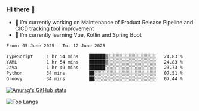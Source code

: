 ### Hi there 👋

- 🔭 I’m currently working on Maintenance of Product Release Pipeline and CICD tracking tool improvement
- 🌱 I’m currently learning Vue, Kotlin and Spring Boot

<!--START_SECTION:waka-->

```txt
From: 05 June 2025 - To: 12 June 2025

TypeScript     1 hr 54 mins    ██████▒░░░░░░░░░░░░░░░░░░   24.83 %
YAML           1 hr 54 mins    ██████▒░░░░░░░░░░░░░░░░░░   24.83 %
Java           1 hr 49 mins    ██████░░░░░░░░░░░░░░░░░░░   23.73 %
Python         34 mins         ██░░░░░░░░░░░░░░░░░░░░░░░   07.51 %
Groovy         34 mins         ██░░░░░░░░░░░░░░░░░░░░░░░   07.44 %
```

<!--END_SECTION:waka-->

[![Anurag's GitHub stats](https://github-readme-stats.vercel.app/api?username=yunhao981&show_icons=true&theme=solarized-dark)](https://github.com/anuraghazra/github-readme-stats)

[![Top Langs](https://github-readme-stats.vercel.app/api/top-langs/?username=yunhao981&theme=solarized-dark&layout=compact)](https://github.com/anuraghazra/github-readme-stats)

<!--
**yunhao981/yunhao981** is a ✨ _special_ ✨ repository because its `README.md` (this file) appears on your GitHub profile.

Here are some ideas to get you started:

- 🔭 I’m currently working on Maintenance of Release Pipeline and CICD tracking tool improvement
- 🌱 I’m currently learning Vue, Kotlin and Spring Boot
- 👯 I’m looking to collaborate on ...
- 🤔 I’m looking for help with ...
- 💬 Ask me about ...
- 📫 How to reach me: ...
- 😄 Pronouns: ...
- ⚡ Fun fact: ...
-->


